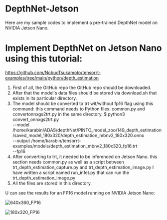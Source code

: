 # DepthNet-Jetson
Here are my sample codes to implement a pre-trained DepthNet model on NVIDIA Jetson Nano.

# Implement DepthNet on Jetson Nano using this tutorial:

https://github.com/NobuoTsukamoto/tensorrt-examples/tree/main/python/depth_estimation

1. First of all, the GitHub repo the GitHub repo should be downloaded.
2. After that the model's data files should be stored via download.sh that exists in its particular directory.
3. The model should be converted to trt wit/without fp16 flag using this command:
	this command needs to Python files: common.py and convertonnxgs2trt.py in the same directory.
	$ python3 convert_onnxgs2trt.py \
	--model /home/karabin/ADAS/depthNet/PINTO_model_zoo/149_depth_estimation/saved_model_180x320/depth_estimation_mbnv2_180x320.onnx \
	--output /home/karabin/tensorrt-examples/models/depth_estimation_mbnv2_180x320_fp16.trt \
	--fp16
4. After converting to trt, it needed to be inferenced on Jetson Nano.
	this section needs common.py as well as a script between trt_depth_estimation_capture.py 
	and trt_depth_estimation_image.py
	I have written a script named run_infet.py that can run the trt_depth_estimation_image.py
5. All the files are stored in this directory.

U can see the results for an FP16 model running on NVIDIA Jetson Nano:

![640x360_FP16](https://github.com/salemsajjad/DepthNet-Jetson/assets/31271355/beb24167-c585-4608-aa23-d6016ccc2ec2)


![180x320_FP16](https://github.com/salemsajjad/DepthNet-Jetson/assets/31271355/436efaf3-f84a-41f5-96ca-57ab0213e4af)




